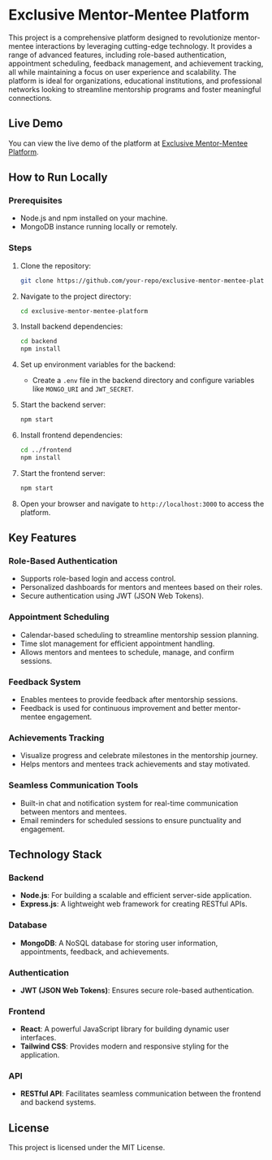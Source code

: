 # Exclusive Mentor-Mentee Platform

This project is a comprehensive platform designed to revolutionize mentor-mentee interactions by leveraging cutting-edge technology. It provides a range of advanced features, including role-based authentication, appointment scheduling, feedback management, and achievement tracking, all while maintaining a focus on user experience and scalability. The platform is ideal for organizations, educational institutions, and professional networks looking to streamline mentorship programs and foster meaningful connections.

## Live Demo
You can view the live demo of the platform at [Exclusive Mentor-Mentee Platform](https://mentorlink-three.vercel.app/).

## How to Run Locally

### Prerequisites
- Node.js and npm installed on your machine.
- MongoDB instance running locally or remotely.

### Steps
1. Clone the repository:
   ```bash
   git clone https://github.com/your-repo/exclusive-mentor-mentee-platform.git
   ```
2. Navigate to the project directory:
   ```bash
   cd exclusive-mentor-mentee-platform
   ```
3. Install backend dependencies:
   ```bash
   cd backend
   npm install
   ```
4. Set up environment variables for the backend:
   - Create a `.env` file in the backend directory and configure variables like `MONGO_URI` and `JWT_SECRET`.

5. Start the backend server:
   ```bash
   npm start
   ```
6. Install frontend dependencies:
   ```bash
   cd ../frontend
   npm install
   ```
7. Start the frontend server:
   ```bash
   npm start
   ```
8. Open your browser and navigate to `http://localhost:3000` to access the platform.

## Key Features

### Role-Based Authentication
- Supports role-based login and access control.
- Personalized dashboards for mentors and mentees based on their roles.
- Secure authentication using JWT (JSON Web Tokens).

### Appointment Scheduling
- Calendar-based scheduling to streamline mentorship session planning.
- Time slot management for efficient appointment handling.
- Allows mentors and mentees to schedule, manage, and confirm sessions.

### Feedback System
- Enables mentees to provide feedback after mentorship sessions.
- Feedback is used for continuous improvement and better mentor-mentee engagement.

### Achievements Tracking
- Visualize progress and celebrate milestones in the mentorship journey.
- Helps mentors and mentees track achievements and stay motivated.

### Seamless Communication Tools
- Built-in chat and notification system for real-time communication between mentors and mentees.
- Email reminders for scheduled sessions to ensure punctuality and engagement.

## Technology Stack

### Backend
- **Node.js**: For building a scalable and efficient server-side application.
- **Express.js**: A lightweight web framework for creating RESTful APIs.

### Database
- **MongoDB**: A NoSQL database for storing user information, appointments, feedback, and achievements.

### Authentication
- **JWT (JSON Web Tokens)**: Ensures secure role-based authentication.

### Frontend
- **React**: A powerful JavaScript library for building dynamic user interfaces.
- **Tailwind CSS**: Provides modern and responsive styling for the application.

### API
- **RESTful API**: Facilitates seamless communication between the frontend and backend systems.

## License
This project is licensed under the MIT License.

